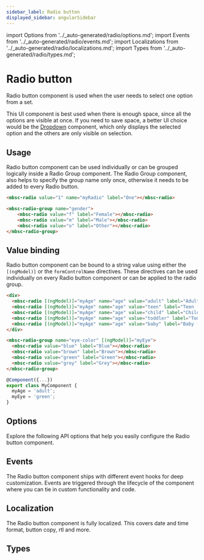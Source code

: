 ```yaml
---
sidebar_label: Radio button
displayed_sidebar: angularSidebar
---
```


import Options from '../\_auto-generated/radio/options.md';
import Events from '../\_auto-generated/radio/events.md';
import Localizations from '../\_auto-generated/radio/localizations.md';
import Types from '../\_auto-generated/radio/types.md';

# Radio button

Radio button component is used when the user needs to select one option from a set.

This UI component is best used when there is enough space, since all the options are visible at once.
If you need to save space, a better UI choice would be the [Dropdown](./dropdown) component,
which only displays the selected option and the others are only visible on selection.

## Usage

Radio button component can be used individually or can be grouped logically inside a Radio Group component. The Radio Group component, also helps to specify the group name only once, otherwise it needs to be added to every Radio button.

```html
<mbsc-radio value="1" name="myRadio" label="One"></mbsc-radio>
```

```html
<mbsc-radio-group name="gender">
    <mbsc-radio value="f" label="Female"></mbsc-radio>
    <mbsc-radio value="m" label="Male"></mbsc-radio>
    <mbsc-radio value="o" label="Other"></mbsc-radio>
</mbsc-radio-group>
```

## Value binding

Radio button component can be bound to a string value using either the `[(ngModel)]` or the `formControlName` directives. These directives can be used individually on every Radio button component or can be applied to the radio group.

```html
<div>
  <mbsc-radio [(ngModel)]="myAge" name="age" value="adult" label="Adult (18+)"></mbsc-radio>
  <mbsc-radio [(ngModel)]="myAge" name="age" value="teen" label="Teen (13-18)"></mbsc-radio>
  <mbsc-radio [(ngModel)]="myAge" name="age" value="child" label="Child (4-13)"></mbsc-radio>
  <mbsc-radio [(ngModel)]="myAge" name="age" value="toddler" label="Toddler (1-4)"></mbsc-radio>
  <mbsc-radio [(ngModel)]="myAge" name="age" value="baby" label="Baby (0-1)"></mbsc-radio>
</div>

<mbsc-radio-group name="eye-color" [(ngModel)]="myEye">
  <mbsc-radio value="blue" label="Blue"></mbsc-radio>
  <mbsc-radio value="brown" label="Brown"></mbsc-radio>
  <mbsc-radio value="green" label="Green"></mbsc-radio>
  <mbsc-radio value="grey" label="Grey"></mbsc-radio>
</mbsc-radio-group>
```

```ts
@Component({...})
export class MyComponent {
  myAge = 'adult';
  myEye = 'green';
}
```

<div className="option-list">

## Options
Explore the following API options that help you easily configure the Radio button component.

<Options />

## Events
The Radio button component ships with different event hooks for deep customization. Events are triggered through the lifecycle of the component where you can tie in custom functionality and code.

<Events />

## Localization
The Radio button component is fully localized. This covers date and time format, button copy, rtl and more.

<Localizations />

## Types

<Types />

</div>
